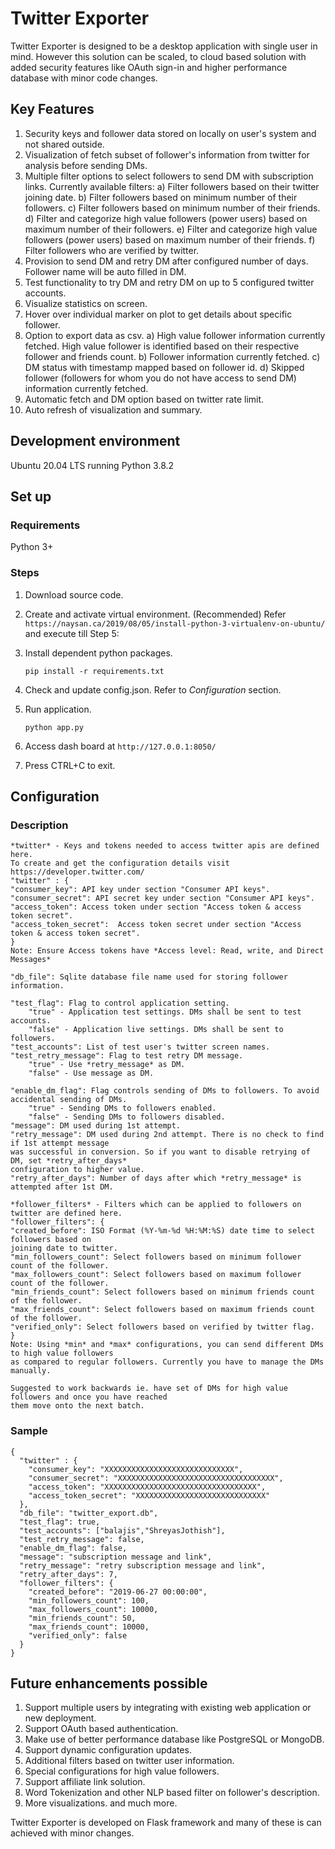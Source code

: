 # Twitter Exporter
Twitter Exporter is designed to be a desktop application with single user in mind. However this solution can be scaled,
to cloud based solution with added security features like OAuth sign-in and higher performance database with minor 
code changes.

## Key Features
1. Security keys and follower data stored on locally on user's system and not shared outside.
2. Visualization of fetch subset of follower's information from twitter for analysis before sending DMs.
3. Multiple filter options to select followers to send DM with subscription links. 
Currently available filters:
    a) Filter followers based on their twitter joining date.
    b) Filter followers based on minimum number of their followers.
    c) Filter followers based on minimum number of their friends.
    d) Filter and categorize high value followers (power users) based on maximum number of their followers.
    e) Filter and categorize high value followers (power users) based on maximum number of their friends.
    f) Filter followers who are verified by twitter.
4. Provision to send DM and retry DM after configured number of days. Follower name will be auto filled in DM.
5. Test functionality to try DM and retry DM on up to 5 configured twitter accounts.
6. Visualize statistics on screen.
7. Hover over individual marker on plot to get details about specific follower.
8. Option to export data as csv.
    a) High value follower information currently fetched. 
    High value follower is identified based on their respective follower and friends count.
    b) Follower information currently fetched.
    c) DM status with timestamp mapped based on follower id.
    d) Skipped follower (followers for whom you do not have access to send DM) information currently fetched.
9. Automatic fetch and DM option based on twitter rate limit.
10. Auto refresh of visualization and summary.

## Development environment
Ubuntu 20.04 LTS running Python 3.8.2

## Set up
### Requirements
Python 3+

### Steps
1. Download source code.
2. Create and activate virtual environment. (Recommended)
    Refer `https://naysan.ca/2019/08/05/install-python-3-virtualenv-on-ubuntu/` and execute till Step 5:
3. Install dependent python packages.

    `pip install -r requirements.txt`
4. Check and update config.json. Refer to *Configuration* section.
5. Run application.

    `python app.py`
6. Access dash board at `http://127.0.0.1:8050/`
7. Press CTRL+C to exit.


## Configuration
### Description
```
*twitter* - Keys and tokens needed to access twitter apis are defined here.
To create and get the configuration details visit https://developer.twitter.com/
"twitter" : {
"consumer_key": API key under section "Consumer API keys".
"consumer_secret": API secret key under section "Consumer API keys".
"access_token": Access token under section "Access token & access token secret".
"access_token_secret":  Access token secret under section "Access token & access token secret".
}
Note: Ensure Access tokens have *Access level: Read, write, and Direct Messages*

"db_file": Sqlite database file name used for storing follower information.

"test_flag": Flag to control application setting.
    "true" - Application test settings. DMs shall be sent to test accounts.
    "false" - Application live settings. DMs shall be sent to followers.
"test_accounts": List of test user's twitter screen names.
"test_retry_message": Flag to test retry DM message.
    "true" - Use *retry_message* as DM.
    "false" - Use message as DM.

"enable_dm_flag": Flag controls sending of DMs to followers. To avoid accidental sending of DMs.
    "true" - Sending DMs to followers enabled.
    "false" - Sending DMs to followers disabled.
"message": DM used during 1st attempt.
"retry_message": DM used during 2nd attempt. There is no check to find if 1st attempt message 
was successful in conversion. So if you want to disable retrying of DM, set *retry_after_days*
configuration to higher value.
"retry_after_days": Number of days after which *retry_message* is attempted after 1st DM.

*follower_filters* - Filters which can be applied to followers on twitter are defined here.
"follower_filters": {
"created_before": ISO Format (%Y-%m-%d %H:%M:%S) date time to select followers based on 
joining date to twitter.
"min_followers_count": Select followers based on minimum follower count of the follower.
"max_followers_count": Select followers based on maximum follower count of the follower.
"min_friends_count": Select followers based on minimum friends count of the follower.
"max_friends_count": Select followers based on maximum friends count of the follower.
"verified_only": Select followers based on verified by twitter flag.
}
Note: Using *min* and *max* configurations, you can send different DMs to high value followers 
as compared to regular followers. Currently you have to manage the DMs manually. 

Suggested to work backwards ie. have set of DMs for high value followers and once you have reached 
them move onto the next batch.
```

### Sample
```
{
  "twitter" : {
    "consumer_key": "XXXXXXXXXXXXXXXXXXXXXXXXXXXXX",
    "consumer_secret": "XXXXXXXXXXXXXXXXXXXXXXXXXXXXXXXXXXX",
    "access_token": "XXXXXXXXXXXXXXXXXXXXXXXXXXXXXXXXXX",
    "access_token_secret": "XXXXXXXXXXXXXXXXXXXXXXXXXXXXX"
  },
  "db_file": "twitter_export.db",
  "test_flag": true,
  "test_accounts": ["balajis","ShreyasJothish"],
  "test_retry_message": false,
  "enable_dm_flag": false,
  "message": "subscription message and link",
  "retry_message": "retry subscription message and link",
  "retry_after_days": 7,
  "follower_filters": {
    "created_before": "2019-06-27 00:00:00",
    "min_followers_count": 100,
    "max_followers_count": 10000,
    "min_friends_count": 50,
    "max_friends_count": 10000,
    "verified_only": false
  }
}
```

## Future enhancements possible
1. Support multiple users by integrating with existing web application or new deployment.
2. Support OAuth based authentication.
3. Make use of better performance database like PostgreSQL or MongoDB.
4. Support dynamic configuration updates.
5. Additional filters based on twitter user information.
6. Special configurations for high value followers.
7. Support affiliate link solution.
8. Word Tokenization and other NLP based filter on follower's description.
9. More visualizations.
and much more.

Twitter Exporter is developed on Flask framework and many of these is can achieved with minor changes.

